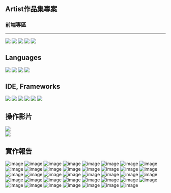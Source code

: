 <h2>Artist作品集專案</h2>
<h3>前端專區</h3>
<hr>
<a href="https://github.com/Chenchen-GitHub-812"><img src="https://img.shields.io/badge/Member-Chenchen-orange"/></a>
<a href="https://github.com/DannyTan8x"><img src="https://img.shields.io/badge/Danny%20Tan-brightgreen"/></a>
<a href="https://github.com/EvanceK"><img src="https://img.shields.io/badge/Evance.K-brown"/></a>
<a href="https://github.com/jack23h67"><img src="https://img.shields.io/badge/jack23h67-yellow"/></a>
<a href="https://github.com/Chenchen-GitHub-812"><img src="https://img.shields.io/badge/YangYang890120%20-blue"/></a>
<h2>Languages</h2>
<a href=""><img src="https://img.shields.io/badge/javascript- ES6-blue?logo=javascript"/></a>
<a href=""><img src="https://img.shields.io/badge/html5-white?logo=html5"/></a>
<a href=""><img src="https://img.shields.io/badge/CSS3-yellow?logo=css3"/></a>
<a href=""><img src="https://img.shields.io/badge/jquery-blue?logo=jquery"/></a>

<h2>IDE, Frameworks</h2>
<a href="https://legacy.reactjs.org/"><img src="https://img.shields.io/badge/react- 18.3.1-blue?logo=react"/></a>
<a href="https://vitejs.dev/"><img src="https://img.shields.io/badge/vitejs- v5.47-blue?logo=vite"/></a>
<a href="https://nodejs.org/zh-tw"><img src="https://img.shields.io/badge/Node.js- v20.17.0-blue?logo=nodedotjs"/></a>
<a href="https://nodejs.org/zh-tw"><img src="https://img.shields.io/badge/bootstrap- v5.3.3-fuchsia?logo=bootstrap"/></a>
<a href="https://www.figma.com"><img src="https://img.shields.io/badge/figma- v2024-red?logo=figma"/></a>
<a href="https://sass-lang.com/styleguide/brand/"><img src="https://img.shields.io/badge/SASS-%201.793-pink?logo=sass"/></a>
<h2>操作影片</h2>
<a href="https://youtu.be/ArBg6wpCT1E?si=EFbQ1-G5MQtcnzVM"><img src="https://img.shields.io/badge/Artist Project Use Guide-FF0000?logo=youtube"/></a><br>
<a href="https://youtu.be/K5EYtL5AkKs?si=E5kKibo5D-TZTPHG"><img src="https://img.shields.io/badge/Artist Project Dashboard Use Guide-FF0000?logo=youtube"/></a>
<h2>實作報告</h2>

![image](https://github.com/EvanceK/Artist-Project/blob/f995d4c53280934fcac9ab8f533e7cbe68c5e4bd/image/1.png)
![image](https://github.com/EvanceK/Artist-Project/blob/f995d4c53280934fcac9ab8f533e7cbe68c5e4bd/image/2.png)
![image](https://github.com/EvanceK/Artist-Project/blob/f995d4c53280934fcac9ab8f533e7cbe68c5e4bd/image/3.png)
![image](https://github.com/EvanceK/Artist-Project/blob/f995d4c53280934fcac9ab8f533e7cbe68c5e4bd/image/4.png)
![image](https://github.com/EvanceK/Artist-Project/blob/f995d4c53280934fcac9ab8f533e7cbe68c5e4bd/image/5.png)
![image](https://github.com/EvanceK/Artist-Project/blob/f995d4c53280934fcac9ab8f533e7cbe68c5e4bd/image/6.png)
![image](https://github.com/EvanceK/Artist-Project/blob/f995d4c53280934fcac9ab8f533e7cbe68c5e4bd/image/7.png)
![image](https://github.com/EvanceK/Artist-Project/blob/f995d4c53280934fcac9ab8f533e7cbe68c5e4bd/image/8.png)
![image](https://github.com/EvanceK/Artist-Project/blob/f995d4c53280934fcac9ab8f533e7cbe68c5e4bd/image/9.png)
![image](https://github.com/EvanceK/Artist-Project/blob/f995d4c53280934fcac9ab8f533e7cbe68c5e4bd/image/10.png)
![image](https://github.com/EvanceK/Artist-Project/blob/f995d4c53280934fcac9ab8f533e7cbe68c5e4bd/image/11.png)
![image](https://github.com/EvanceK/Artist-Project/blob/f995d4c53280934fcac9ab8f533e7cbe68c5e4bd/image/12.png)
![image](https://github.com/EvanceK/Artist-Project/blob/f995d4c53280934fcac9ab8f533e7cbe68c5e4bd/image/13.png)
![image](https://github.com/EvanceK/Artist-Project/blob/f995d4c53280934fcac9ab8f533e7cbe68c5e4bd/image/14.png)
![image](https://github.com/EvanceK/Artist-Project/blob/f995d4c53280934fcac9ab8f533e7cbe68c5e4bd/image/15.png)
![image](https://github.com/EvanceK/Artist-Project/blob/f995d4c53280934fcac9ab8f533e7cbe68c5e4bd/image/16.png)
![image](https://github.com/EvanceK/Artist-Project/blob/f995d4c53280934fcac9ab8f533e7cbe68c5e4bd/image/17.png)
![image](https://github.com/EvanceK/Artist-Project/blob/f995d4c53280934fcac9ab8f533e7cbe68c5e4bd/image/18.png)
![image](https://github.com/EvanceK/Artist-Project/blob/f995d4c53280934fcac9ab8f533e7cbe68c5e4bd/image/19.png)
![image](https://github.com/EvanceK/Artist-Project/blob/f995d4c53280934fcac9ab8f533e7cbe68c5e4bd/image/20.png)
![image](https://github.com/EvanceK/Artist-Project/blob/f995d4c53280934fcac9ab8f533e7cbe68c5e4bd/image/21.png)
![image](https://github.com/EvanceK/Artist-Project/blob/f995d4c53280934fcac9ab8f533e7cbe68c5e4bd/image/22.png)
![image](https://github.com/EvanceK/Artist-Project/blob/f995d4c53280934fcac9ab8f533e7cbe68c5e4bd/image/23.png)
![image](https://github.com/EvanceK/Artist-Project/blob/f995d4c53280934fcac9ab8f533e7cbe68c5e4bd/image/24.png)
![image](https://github.com/EvanceK/Artist-Project/blob/f995d4c53280934fcac9ab8f533e7cbe68c5e4bd/image/25.png)
![image](https://github.com/EvanceK/Artist-Project/blob/f995d4c53280934fcac9ab8f533e7cbe68c5e4bd/image/26.png)
![image](https://github.com/EvanceK/Artist-Project/blob/f995d4c53280934fcac9ab8f533e7cbe68c5e4bd/image/27.png)
![image](https://github.com/EvanceK/Artist-Project/blob/f995d4c53280934fcac9ab8f533e7cbe68c5e4bd/image/28.png)
![image](https://github.com/EvanceK/Artist-Project/blob/f995d4c53280934fcac9ab8f533e7cbe68c5e4bd/image/29.png)
![image](https://github.com/EvanceK/Artist-Project/blob/f995d4c53280934fcac9ab8f533e7cbe68c5e4bd/image/30.png)
![image](https://github.com/EvanceK/Artist-Project/blob/f995d4c53280934fcac9ab8f533e7cbe68c5e4bd/image/31.png)
![image](https://github.com/EvanceK/Artist-Project/blob/f995d4c53280934fcac9ab8f533e7cbe68c5e4bd/image/32.png)
![image](https://github.com/EvanceK/Artist-Project/blob/f995d4c53280934fcac9ab8f533e7cbe68c5e4bd/image/33.png)
![image](https://github.com/EvanceK/Artist-Project/blob/f995d4c53280934fcac9ab8f533e7cbe68c5e4bd/image/34.png)
![image](https://github.com/EvanceK/Artist-Project/blob/f995d4c53280934fcac9ab8f533e7cbe68c5e4bd/image/35.png)
![image](https://github.com/EvanceK/Artist-Project/blob/f995d4c53280934fcac9ab8f533e7cbe68c5e4bd/image/36.png)
![image](https://github.com/EvanceK/Artist-Project/blob/f995d4c53280934fcac9ab8f533e7cbe68c5e4bd/image/37.png)
![image](https://github.com/EvanceK/Artist-Project/blob/f995d4c53280934fcac9ab8f533e7cbe68c5e4bd/image/38.png)
![image](https://github.com/EvanceK/Artist-Project/blob/f995d4c53280934fcac9ab8f533e7cbe68c5e4bd/image/39.png)
